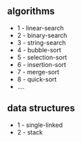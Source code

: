## algorithms
* 1 - linear-search
* 2 - binary-search
* 3 - string-search
* 4 - bubble-sort
* 5 - selection-sort
* 6 - insertion-sort
* 7 - merge-sort
* 8 - quick-sort
* ....

## data structures
* 1 - single-linked
* 2 - stack